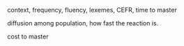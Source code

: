 context, frequency, fluency, lexemes, CEFR, time to master

diffusion among population, how fast the reaction is.

cost to master